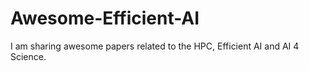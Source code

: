 # Awesome-Efficient-AI
I am sharing awesome papers related to the HPC, Efficient AI and AI 4 Science.

